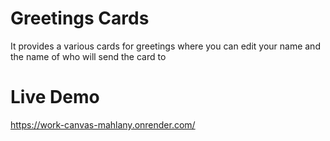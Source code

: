 # Greetings Cards

It provides a various cards for greetings where you can edit your name and the name of who will send the card to

# Live Demo
https://work-canvas-mahlany.onrender.com/
